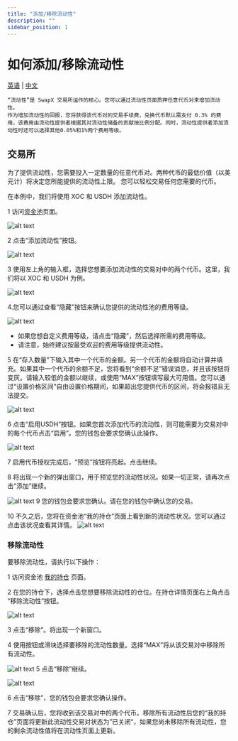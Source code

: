 ```yaml
---
title: "添加/移除流动性"
description: ""
sidebar_position: 1
---
```

# 如何添加/移除流动性
[英语](pool.EN.md) | [中文](pool.md)

    “流动性”是 SwapX 交易所运作的核心。您可以通过流动性页面质押任意代币对来增加流动性。
    作为增加流动性的回报，您将获得该代币对的交易手续费，兑换代币默认需支付 0.3% 的费用，该费用由流动性提供者根据其对流动性储备的贡献按比例分配。同时，流动性提供者添加流动性时还可以选择其他0.05%和1%两个费用等级。


## 交易所 

为了提供流动性，您需要投入一定数量的任意代币对。两种代币的最低价值（以美元计）将决定您所能提供的流动性上限。
您可以轻松交易任何您需要的代币。

在本例中，我们将使用 XOC 和 USDH 添加流动性。

1 访问[资金池](https://swapx.exchange/zh/pools)页面。

![alt text](image-2.png)

2 点击“添加流动性”按钮。

![alt text](image-4.png)

3 使用左上角的输入框，选择您想要添加流动性的交易对中的两个代币。这里，我们将以 XOC 和 USDH 为例。

![alt text](image-5.png)

4.您可以通过查看“隐藏”按钮来确认您提供的流动性池的费用等级。

![alt text](image-6.png)

* 如果您想自定义费用等级，请点击“隐藏”，然后选择所需的费用等级。
* 请注意，始终建议按最受欢迎的费用等级提供流动性。

5 在“存入数量”下输入其中一个代币的金额。另一个代币的金额将自动计算并填充。如果其中一个代币的余额不足，您将看到“余额不足”错误消息，并且该按钮将变灰。请输入较低的金额以继续，或使用“MAX”按钮填写最大可用值。您可以通过“设置价格区间”自由设置价格期间，如果超出您提供代币的区间，将会报错且无法提交。

![alt text](image-7.png)

6 点击“启用USDH”按钮。如果您首次添加代币的流动性，则可能需要为交易对中的每个代币点击“启用”。您的钱包会要求您确认此操作。

![alt text](image-8.png)

7 启用代币授权完成后，“预览”按钮将亮起。点击继续。

8  将出现一个新的弹出窗口，用于预览您的流动性状况。如果一切正常，请再次点击“添加”继续。

![alt text](image-9.png)
9 您的钱包会要求您确认。请在您的钱包中确认您的交易。

10 不久之后，您将在资金池“我的持仓”页面上看到新的流动性状况。您可以通过点击该状况查看其详情。
![alt text](image-10.png)

### **移除流动性**

要移除流动性，请执行以下操作：

1 访问资金池 [我的持仓](https://swapx.exchange/zh/pools) 页面。

2 在您的持仓下，选择点击您想要移除流动性的仓位。在持仓详情页面右上角点击
“移除流动性”按钮。

![alt text](image-11.png)


3 点击“移除”。将出现一个新窗口。

4 使用按钮或滑块选择要移除的流动性数量。选择“MAX”将从该交易对中移除所有流动性。

![alt text](image-13.png)
5 点击“移除”继续。

![alt text](image-12.png)

6 点击“移除”，您的钱包会要求您确认操作。

7 交易确认后，您将收到该交易对中的两个代币。移除所有流动性后您的“我的持仓”页面将更新此流动性交易对状态为”已关闭“，如果您尚未移除所有流动性，您的剩余流动性值将在流动性页面上更新。

